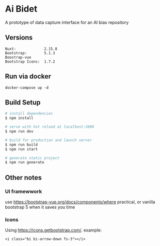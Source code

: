# Ai Bidet
A prototype of data capture interface for an AI bias repository

## Versions
```
Nuxt:             2.15.8
Bootstrap:        5.1.3
Boostrap-vue
Bootstrap Icons:  1.7.2
```
## Run via docker
``` 
docker-compose up -d 
```

## Build Setup
```bash
# install dependencies
$ npm install

# serve with hot reload at localhost:3000
$ npm run dev

# build for production and launch server
$ npm run build
$ npm run start

# generate static project
$ npm run generate
```

## Other notes
### UI framewwork
use https://bootstrap-vue.org/docs/components/where practical, or vanilla bootstrap 5 when it saves you time

### Icons
Using https://icons.getbootstrap.com/.
example:
``` 
<i class="bi bi-arrow-down fs-3"></i>
```

